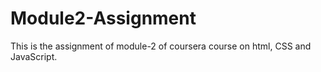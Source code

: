 # Module2-Assignment
This is the assignment of module-2 of coursera course on html, CSS and JavaScript.
